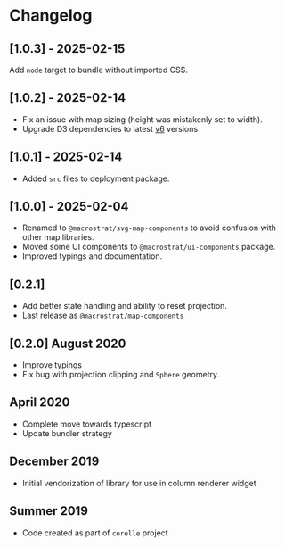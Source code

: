 # Changelog

## [1.0.3] - 2025-02-15

Add `node` target to bundle without imported CSS.

## [1.0.2] - 2025-02-14

- Fix an issue with map sizing (height was mistakenly set to width).
- Upgrade D3 dependencies to latest
  [v6](https://observablehq.com/@d3/d3v6-migration-guide) versions

## [1.0.1] - 2025-02-14

- Added `src` files to deployment package.

## [1.0.0] - 2025-02-04

- Renamed to `@macrostrat/svg-map-components` to avoid confusion with other map
  libraries.
- Moved some UI components to `@macrostrat/ui-components` package.
- Improved typings and documentation.

## [0.2.1]

- Add better state handling and ability to reset projection.
- Last release as `@macrostrat/map-components`

## [0.2.0] August 2020

- Improve typings
- Fix bug with projection clipping and `Sphere` geometry.

## April 2020

- Complete move towards typescript
- Update bundler strategy

## December 2019

- Initial vendorization of library for use in column renderer widget

## Summer 2019

- Code created as part of `corelle` project
